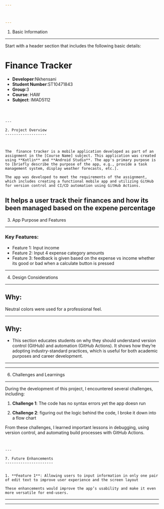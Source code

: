 ```yaml
---



---
```


1. Basic Information
--------------------

Start with a header section that includes the following basic details:

# Finance Tracker
- **Developer**:Nkhensani
- **Student Number**:ST10471843
- **Group**:3
- **Course**: HAW
- **Subject**: IMAD5112


```



---

2. Project Overview
-------------------



The  finance tracker is a mobile application developed as part of an assignment in the [Course Name] subject. This application was created using **Kotlin** and **Android Studio**. The app's primary purpose is to [briefly describe the purpose of the app, e.g., provide a task management system, display weather forecasts, etc.].

The app was developed to meet the requirements of the assignment, which includes creating a functional mobile app and utilizing GitHub for version control and CI/CD automation using GitHub Actions.
```

It helps a user track their finances and how its been managed based on the expene percentage
---

3. App Purpose and Features
---------------------------


### Key Features:
- Feature 1: Input income
- Feature 2: Input 4 expense category amounts
- Feature 3: feedback is given based on the expense vs income whether its good or bad when a calculate button is pressed




---

4. Design Considerations
------------------------



Why:
----
Neutral colors were used for a professional feel.

---

Why:
----
- This section educates students on why they should understand version control (GitHub) and automation (GitHub Actions). It shows how they’re adopting industry-standard practices, which is useful for both academic purposes and career development.

---

---

6. Challenges and Learnings
---------------------------



During the development of this project, I encountered several challenges, including:

1. **Challenge 1**: The code has no syntax errors yet the app doesn run

2. **Challenge 2**: figuring out the logic behind the code,
I broke it down into a flow chart 


From these challenges, I learned important lessons in debugging, using version control, and automating build processes with GitHub Actions.
```


---

7. Future Enhancements
----------------------


1. **Feature 1**: Allowing users to input information in only one pair of edit text to improve user experience and the screen layout

These enhancements would improve the app’s usability and make it even more versatile for end-users.
```

---

---
